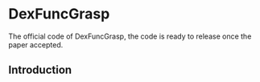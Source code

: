 # DexFuncGrasp
The official code of DexFuncGrasp, the code is ready to release once the paper accepted.
<!--img src="method-pipeline.png" width="840px"-->
## Introduction
